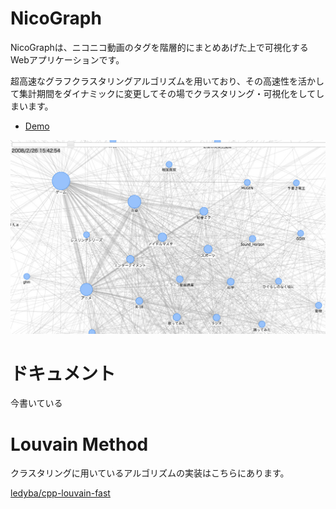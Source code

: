# NicoGraph
NicoGraphは、ニコニコ動画のタグを階層的にまとめあげた上で可視化するWebアプリケーションです。

超高速なグラフクラスタリングアルゴリズムを用いており、その高速性を活かして集計期間をダイナミックに変更してその場でクラスタリング・可視化をしてしまいます。

- [Demo](http://ledyba.org/NicoGraph/)

[![ScreenShot](https://raw.githubusercontent.com/ledyba/NicoGraph/master/screenshot.jpg)](http://ledyba.org/NicoGraph/)

# ドキュメント

今書いている

# Louvain Method
クラスタリングに用いているアルゴリズムの実装はこちらにあります。

[ledyba/cpp-louvain-fast](https://github.com/ledyba/cpp-louvain-fast)
